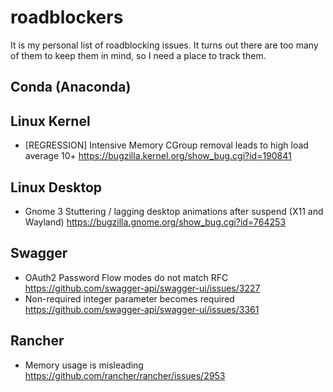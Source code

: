 # roadblockers

It is my personal list of roadblocking issues. It turns out there are too many
of them to keep them in mind, so I need a place to track them.

## Conda (Anaconda)

## Linux Kernel

* [REGRESSION] Intensive Memory CGroup removal leads to high load average 10+ https://bugzilla.kernel.org/show_bug.cgi?id=190841

## Linux Desktop

* Gnome 3 Stuttering / lagging desktop animations after suspend (X11 and Wayland) https://bugzilla.gnome.org/show_bug.cgi?id=764253

## Swagger

* OAuth2 Password Flow modes do not match RFC https://github.com/swagger-api/swagger-ui/issues/3227
* Non-required integer parameter becomes required https://github.com/swagger-api/swagger-ui/issues/3361

## Rancher

* Memory usage is misleading https://github.com/rancher/rancher/issues/2953
